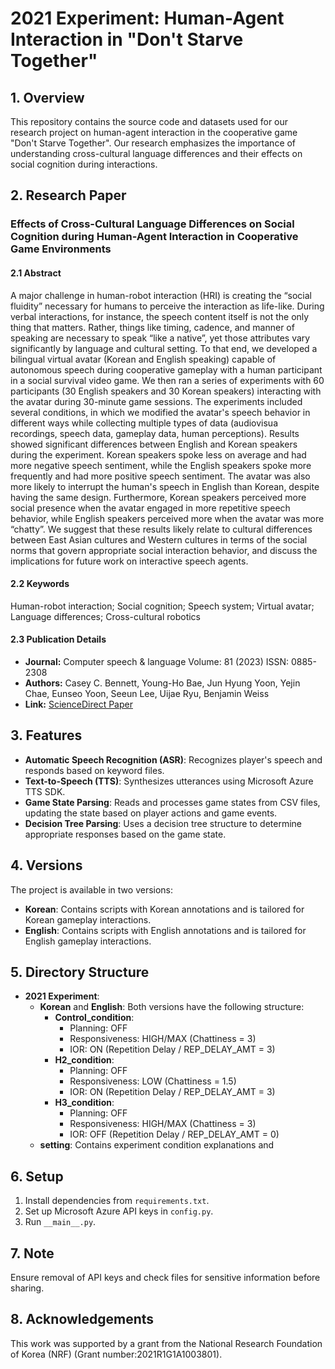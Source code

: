 # 2021 Experiment: Human-Agent Interaction in "Don't Starve Together"

## 1. Overview
This repository contains the source code and datasets used for our research project on human-agent interaction in the cooperative game "Don't Starve Together". Our research emphasizes the importance of understanding cross-cultural language differences and their effects on social cognition during interactions.

## 2. Research Paper
### Effects of Cross-Cultural Language Differences on Social Cognition during Human-Agent Interaction in Cooperative Game Environments

#### 2.1 Abstract
A major challenge in human-robot interaction (HRI) is creating the “social fluidity” necessary for humans to perceive the interaction as life-like. During verbal interactions, for instance, the speech content itself is not the only thing that matters. Rather, things like timing, cadence, and manner of speaking are necessary to speak “like a native”, yet those attributes vary significantly by language and cultural setting. To that end, we developed a bilingual virtual avatar (Korean and English speaking) capable of autonomous speech during cooperative gameplay with a human participant in a social survival video game. We then ran a series of experiments with 60 participants (30 English speakers and 30 Korean speakers) interacting with the avatar during 30-minute game sessions. The experiments included several conditions, in which we modified the avatar's speech behavior in different ways while collecting multiple types of data (audiovisua recordings, speech data, gameplay data, human perceptions). Results showed significant differences between English and Korean speakers during the experiment. Korean speakers spoke less on average and had more negative speech sentiment, while the English speakers spoke more frequently and had more positive speech sentiment. The avatar was also more likely to interrupt the human's speech in English than Korean, despite having the same design. Furthermore, Korean speakers perceived more social presence when the avatar engaged in more repetitive speech behavior, while English speakers perceived more when the avatar was more “chatty”. We suggest that these results likely relate to cultural differences between East Asian cultures and Western cultures in terms of the social norms that govern appropriate social interaction behavior, and discuss the implications for future work on interactive speech agents.

#### 2.2 Keywords
Human-robot interaction; Social cognition; Speech system; Virtual avatar; Language differences; Cross-cultural robotics

#### 2.3 Publication Details
- **Journal:** Computer speech & language Volume: 81 (2023) ISSN: 0885-2308
- **Authors:** Casey C. Bennett, Young-Ho Bae, Jun Hyung Yoon, Yejin Chae, Eunseo Yoon, Seeun Lee, Uijae Ryu, Benjamin Weiss
- **Link:** [ScienceDirect Paper](https://doi.org/10.1016/j.csl.2023.101521.)

## 3. Features
- **Automatic Speech Recognition (ASR)**: Recognizes player's speech and responds based on keyword files.
- **Text-to-Speech (TTS)**: Synthesizes utterances using Microsoft Azure TTS SDK.
- **Game State Parsing**: Reads and processes game states from CSV files, updating the state based on player actions and game events.
- **Decision Tree Parsing**: Uses a decision tree structure to determine appropriate responses based on the game state.

## 4. Versions
The project is available in two versions:
- **Korean**: Contains scripts with Korean annotations and is tailored for Korean gameplay interactions.
- **English**: Contains scripts with English annotations and is tailored for English gameplay interactions.

## 5. Directory Structure
- **2021 Experiment**:
  - **Korean** and **English**: Both versions have the following structure:
    - **Control_condition**: 
      - Planning: OFF
      - Responsiveness: HIGH/MAX (Chattiness = 3)
      - IOR: ON (Repetition Delay / REP_DELAY_AMT = 3)
    - **H2_condition**: 
      - Planning: OFF
      - Responsiveness: LOW (Chattiness = 1.5)
      - IOR: ON (Repetition Delay / REP_DELAY_AMT = 3)
    - **H3_condition**: 
      - Planning: OFF
      - Responsiveness: HIGH/MAX (Chattiness = 3)
      - IOR: OFF (Repetition Delay / REP_DELAY_AMT = 0)
  - **setting**: Contains experiment condition explanations and

## 6. Setup
1. Install dependencies from `requirements.txt`.
2. Set up Microsoft Azure API keys in `config.py`.
3. Run `__main__.py`.

## 7. Note
Ensure removal of API keys and check files for sensitive information before sharing.

## 8. Acknowledgements
This work was supported by a grant from the National Research Foundation of Korea (NRF) (Grant number:2021R1G1A1003801).
